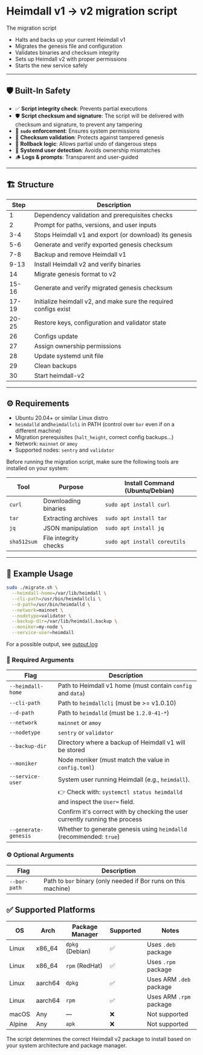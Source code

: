 # Heimdall v1 -> v2 migration script

The migration script

- Halts and backs up your current Heimdall v1
- Migrates the genesis file and configuration
- Validates binaries and checksum integrity
- Sets up Heimdall v2 with proper permissions
- Starts the new service safely

---

## 🛡️ Built-In Safety

- ✅ **Script integrity check**: Prevents partial executions
- 🛡️ **Script checksum and signature**: The script will be delivered with checksum and signature, to prevent any tampering  
- 🔐 **`sudo` enforcement**: Ensures system permissions
- 🧱 **Checksum validation**: Protects against tampered genesis
- 🧠 **Rollback logic**: Allows partial undo of dangerous steps
- 👤 **Systemd user detection**: Avoids ownership mismatches
- 🪵 **Logs & prompts**: Transparent and user-guided

---

## 🏗 Structure

| Step | Description                                                      |
| --- |------------------------------------------------------------------|
| 1 | Dependency validation and prerequisites checks                   |
| 2 | Prompt for paths, versions, and user inputs                      |
| 3-4 | Stops Heimdall v1 and export (or download) its genesis           |
| 5-6 | Generate and verify exported genesis checksum                    |
| 7-8 | Backup and remove Heimdall v1                                    |
| 9-13 | Install Heimdall v2 and verify binaries                          |
| 14 | Migrate genesis format to v2                                     |
| 15-16 | Generate and verify migrated genesis checksum                    |
| 17-19 | Initialize heimdall v2, and make sure the required configs exist |
| 20-25 | Restore keys, configuration and validator state                  |
| 26 | Configs update                                                   |
| 27 | Assign ownership permissions                                     |
| 28 | Update systemd unit file                                         |
| 29 | Clean backups                                                    |
| 30 | Start heimdall-v2                                                |

---

## ⚙️ Requirements

- Ubuntu 20.04+ or similar Linux distro
- `heimdalld` and`heimdallcli` in PATH (control over `bor` even if on a different machine)
- Migration prerequisites (`halt_height`, correct config backups…)
- Network: `mainnet` or `amoy`
- Supported nodes: `sentry` and `validator`

Before running the migration script, make sure the following tools are installed on your system:

| Tool         | Purpose                           | Install Command (Ubuntu/Debian)        |
|--------------|-----------------------------------|----------------------------------------|
| `curl`       | Downloading binaries              | `sudo apt install curl`                |
| `tar`        | Extracting archives               | `sudo apt install tar`                 |
| `jq`         | JSON manipulation                 | `sudo apt install jq`                  |
| `sha512sum`  | File integrity checks             | `sudo apt install coreutils`           |

---

## 💬 Example Usage

```bash
sudo ./migrate.sh \
  --heimdall-home=/var/lib/heimdall \
  --cli-path=/usr/bin/heimdallcli \
  --d-path=/usr/bin/heimdalld \
  --network=mainnet \
  --nodetype=validator \
  --backup-dir=/var/lib/heimdall.backup \
  --moniker=my-node \
  --service-user=heimdall
```

For a possible output, see [output.log](./output.log)

### 🧩 Required Arguments

| Flag                 | Description                                                                  |
|----------------------|------------------------------------------------------------------------------|
| `--heimdall-home`    | Path to Heimdall v1 home (must contain `config` and `data`)                  |
| `--cli-path`         | Path to `heimdallcli` (must be >= v1.0.10)                                   |
| `--d-path`           | Path to `heimdalld` (must be `1.2.0-41-*`)                                   |
| `--network`          | `mainnet` or `amoy`                                                          |
| `--nodetype`         | `sentry` or `validator`                                                      |
| `--backup-dir`       | Directory where a backup of Heimdall v1 will be stored                       |
| `--moniker`          | Node moniker (must match the value in `config.toml`)                         |
| `--service-user`     | System user running Heimdall (e.g., `heimdall`).                             |
|                      | 👉 Check with: `systemctl status heimdalld` and inspect the `User=` field.   |
|                      | Confirm it's correct with by checking the user currently running the process |
| `--generate-genesis` | Whether to generate genesis using `heimdalld` (recommended: `true`)            |

### ⚙️ Optional Arguments

| Flag                   | Description                                                                 |
|------------------------|-----------------------------------------------------------------------------|
| `--bor-path`           | Path to `bor` binary (only needed if Bor runs on this machine)              |


## ✅ Supported Platforms
| OS | Arch | Package Manager | Supported | Notes |
| --- | --- | --- | --- | --- |
| Linux | x86_64 | `dpkg` (Debian) | ✅ | Uses `.deb` package |
| Linux | x86_64 | `rpm` (RedHat) | ✅ | Uses `.rpm` package |
| Linux | aarch64 | `dpkg` | ✅ | Uses ARM `.deb` package |
| Linux | aarch64 | `rpm` | ✅ | Uses ARM `.rpm` package |
| macOS | Any | — | ❌ | Not supported |
| Alpine | Any | `apk` | ❌ | Not supported |

The script determines the correct Heimdall v2 package to install based on your system architecture and package manager.
